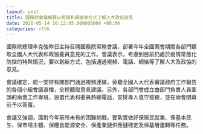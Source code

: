 ```yaml
---
layout: post
title: 國務院會議稱要以視頻和網絡等方式了解人大政協意見
date: 2020-05-14 10:12:05.000000000 +08:00
categories: rthk
---
```


國務院總理李克強昨日主持召開國務院常務會議，部署今年全國兩會期間各部門聽取全國人大代表和政協委員意見的工作。會議表示，考慮到目前仍處於疫情常態化防控的特殊情況，要以創新方式，包括通過視頻、電話、網絡等了解人大及政協的意見。

會議確定，統一安排有關部門通過視頻連線，旁聽全國人大代表審議政府工作報告的各個小組會議直播，全程聽取意見建議。另外，各部門會成立由部門負責人員牽頭的兩會工作專班，設置代表和委員熱線電話，安排專人值守接聽，並在兩會閉幕前予以答覆。

會議又強調，面對今年前所未有的困難挑戰，要紮實做好保居民就業、保基本民生、保市場主體、保糧食能源安全、保產業鏈供應鏈穩定及保基層運轉等任務。
